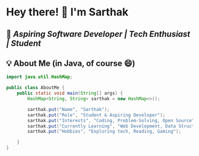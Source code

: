 # Hey there! 👋 I'm Sarthak  

🚀 *Aspiring Software Developer | Tech Enthusiast | Student*  
---
## 💡 About Me (in Java, of course 😄)  
```java
import java.util.HashMap;

public class AboutMe {
    public static void main(String[] args) {
        HashMap<String, String> sarthak = new HashMap<>();

        sarthak.put("Name", "Sarthak");
        sarthak.put("Role", "Student & Aspiring Developer");
        sarthak.put("Interests", "Coding, Problem-Solving, Open Source");
        sarthak.put("Currently Learning", "Web Development, Data Structures, AI/ML");
        sarthak.put("Hobbies", "Exploring tech, Reading, Gaming");

    }
}
```
